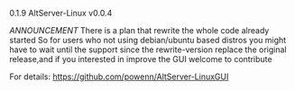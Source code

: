 0.1.9
AltServer-Linux v0.0.4

*ANNOUNCEMENT*
There is a plan that rewrite the whole code already started
So for users who not using debian/ubuntu based distros
you might have to wait until the support since the rewrite-version 
replace the original release,and if you interested in improve the GUI
welcome to contribute

For details: https://github.com/powenn/AltServer-LinuxGUI
